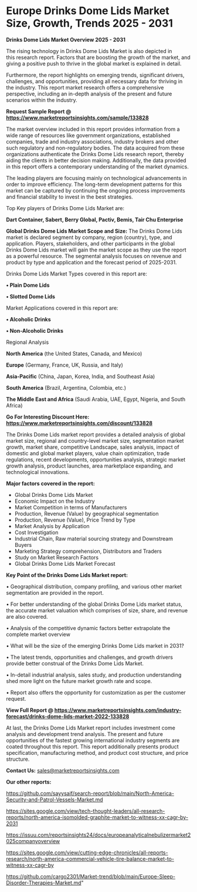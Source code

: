  # Europe Drinks Dome Lids Market Size, Growth, Trends 2025 - 2031

<Strong> Drinks Dome Lids Market Overview 2025 - 2031</strong>

The rising technology in Drinks Dome Lids Market is also depicted in this research report. Factors that are boosting the growth of the market, and giving a positive push to thrive in the global market is explained in detail.

Furthermore, the report highlights on emerging trends, significant drivers, challenges, and opportunities, providing all necessary data for thriving in the industry. This report market research offers a comprehensive perspective, including an in-depth analysis of the present and future scenarios within the industry.

<strong>Request Sample Report @ <a href=https://www.marketreportsinsights.com/sample/133828>https://www.marketreportsinsights.com/sample/133828</a></strong>

The market overview included in this report provides information from a wide range of resources like government organizations, established companies, trade and industry associations, industry brokers and other such regulatory and non-regulatory bodies. The data acquired from these organizations authenticate the Drinks Dome Lids research report, thereby aiding the clients in better decision making. Additionally, the data provided in this report offers a contemporary understanding of the market dynamics.

The leading players are focusing mainly on technological advancements in order to improve efficiency. The long-term development patterns for this market can be captured by continuing the ongoing process improvements and financial stability to invest in the best strategies.

Top Key players of Drinks Dome Lids Market are:

<strong>Dart Container, Sabert, Berry Global, Pactiv, Bemis, Tair Chu Enterprise</strong>

<strong><b>Global Drinks Dome Lids Market Scope and Size:</b></strong>
The Drinks Dome Lids market is declared segment by company, region (country), type, and application. Players, stakeholders, and other participants in the global Drinks Dome Lids market will gain the market scope as they use the report as a powerful resource. The segmental analysis focuses on revenue and product by type and application and the forecast period of 2025-2031.

Drinks Dome Lids Market Types covered in this report are:

<strong>• Plain Dome Lids

• Slotted Dome Lids</strong>

Market Applications covered in this report are:

<strong>• Alcoholic Drinks

• Non-Alcoholic Drinks</strong> 

Regional Analysis

<strong>North America</strong> (the United States, Canada, and Mexico)

<strong>Europe</strong> (Germany, France, UK, Russia, and Italy)

<strong>Asia-Pacific</strong> (China, Japan, Korea, India, and Southeast Asia)

<strong>South America</strong> (Brazil, Argentina, Colombia, etc.)

<strong>The Middle East and Africa</strong> (Saudi Arabia, UAE, Egypt, Nigeria, and South Africa)

<strong>Go For Interesting Discount Here: <a href=https://www.marketreportsinsights.com/discount/133828>https://www.marketreportsinsights.com/discount/133828</a></strong>

The Drinks Dome Lids market report provides a detailed analysis of global market size, regional and country-level market size, segmentation market growth, market share, competitive Landscape, sales analysis, impact of domestic and global market players, value chain optimization, trade regulations, recent developments, opportunities analysis, strategic market growth analysis, product launches, area marketplace expanding, and technological innovations.

<strong><b>Major factors covered in the report:</b></strong>
<ul>
  <li>Global Drinks Dome Lids Market </li>
  <li>Economic Impact on the Industry</li>
  <li>Market Competition in terms of Manufacturers</li>
  <li>Production, Revenue (Value) by geographical segmentation</li>
  <li>Production, Revenue (Value), Price Trend by Type</li>
  <li>Market Analysis by Application</li>
  <li>Cost Investigation</li>
  <li>Industrial Chain, Raw material sourcing strategy and Downstream Buyers</li>
  <li>Marketing Strategy comprehension, Distributors and Traders</li>
  <li>Study on Market Research Factors</li>
  <li>Global Drinks Dome Lids Market Forecast</li>
</ul>

<strong><b>Key Point of the Drinks Dome Lids Market report:</b></strong>

• Geographical distribution, company profiling, and various other market segmentation are provided in the report.

• For better understanding of the global Drinks Dome Lids market status, the accurate market valuation which comprises of size, share, and revenue are also covered.

• Analysis of the competitive dynamic factors better extrapolate the complete market overview

• What will be the size of the emerging Drinks Dome Lids market in 2031?

• The latest trends, opportunities and challenges, and growth drivers provide better construal of the Drinks Dome Lids Market.

• In-detail industrial analysis, sales study, and production understanding shed more light on the future market growth rate and scope.

• Report also offers the opportunity for customization as per the customer request.

<strong><b>View Full Report @ <a href=https://www.marketreportsinsights.com/industry-forecast/drinks-dome-lids-market-2022-133828>https://www.marketreportsinsights.com/industry-forecast/drinks-dome-lids-market-2022-133828</a></b></strong>


At last, the Drinks Dome Lids Market report includes investment come analysis and development trend analysis. The present and future opportunities of the fastest growing international industry segments are coated throughout this report. This report additionally presents product specification, manufacturing method, and product cost structure, and price structure.

<strong>Contact Us:</strong>
sales@marketreportsinsights.com

<strong>Our other reports:</strong>

<a href=https://github.com/sayysaif/search-report/blob/main/North-America-Security-and-Patrol-Vessels-Market.md>https://github.com/sayysaif/search-report/blob/main/North-America-Security-and-Patrol-Vessels-Market.md</a>

<a href=https://sites.google.com/view/tech-thought-leaders/all-research-reports/north-america-isomolded-graphite-market-to-witness-xx-cagr-by-2031>https://sites.google.com/view/tech-thought-leaders/all-research-reports/north-america-isomolded-graphite-market-to-witness-xx-cagr-by-2031</a>

<a href=https://issuu.com/reportsinsights24/docs/europeanalyticalnebulizermarket2025companyoverview>https://issuu.com/reportsinsights24/docs/europeanalyticalnebulizermarket2025companyoverview</a>

<a href=https://sites.google.com/view/cutting-edge-chronicles/all-reports-research/north-america-commercial-vehicle-tire-balance-market-to-witness-xx-cagr-by>https://sites.google.com/view/cutting-edge-chronicles/all-reports-research/north-america-commercial-vehicle-tire-balance-market-to-witness-xx-cagr-by</a>

<a href=https://github.com/cargo2301/Market-trend/blob/main/Europe-Sleep-Disorder-Therapies-Market.md>https://github.com/cargo2301/Market-trend/blob/main/Europe-Sleep-Disorder-Therapies-Market.md</a>"
